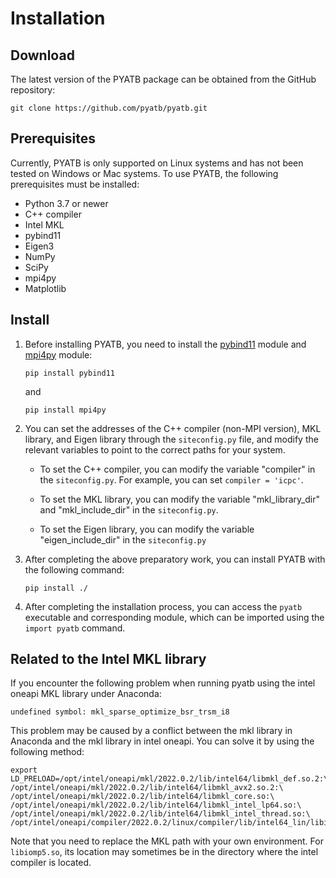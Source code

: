 # Installation

## Download

The latest version of the PYATB package can be obtained from the GitHub repository:

```shell
git clone https://github.com/pyatb/pyatb.git
```

## Prerequisites

Currently, PYATB is only supported on Linux systems and has not been tested on Windows or Mac systems. To use PYATB, the following prerequisites must be installed:

- Python 3.7 or newer
- C++ compiler
- Intel MKL 
- pybind11
- Eigen3
- NumPy
- SciPy
- mpi4py
- Matplotlib


## Install

1. Before installing PYATB, you need to install the [pybind11](https://pybind11.readthedocs.io/en/stable/index.html) module and [mpi4py](https://mpi4py.readthedocs.io/en/stable/mpi4py.html) module:

    ```shell
    pip install pybind11
    ```

    and

    ```shell
    pip install mpi4py
    ```


2. You can set the addresses of the C++ compiler (non-MPI version), MKL library, and Eigen library through the `siteconfig.py` file, and modify the relevant variables to point to the correct paths for your system. 

   - To set the C++ compiler, you can modify the variable "compiler" in the `siteconfig.py`. For example, you can set `compiler = 'icpc'`.

   - To set the MKL library, you can modify the variable "mkl_library_dir" and "mkl_include_dir" in the `siteconfig.py`.

   - To set the Eigen library, you can modify the variable "eigen_include_dir" in the `siteconfig.py`

3. After completing the above preparatory work, you can install PYATB with the following command:

    ```shell
    pip install ./
    ```

4. After completing the installation process, you can access the `pyatb` executable and corresponding module, which can be imported using the `import pyatb` command.

## Related to the Intel MKL library

If you encounter the following problem when running pyatb using the intel oneapi MKL library under Anaconda:

```shell
undefined symbol: mkl_sparse_optimize_bsr_trsm_i8
```

This problem may be caused by a conflict between the mkl library in Anaconda and the mkl library in intel oneapi. You can solve it by using the following method:

```shell
export LD_PRELOAD=/opt/intel/oneapi/mkl/2022.0.2/lib/intel64/libmkl_def.so.2:\
/opt/intel/oneapi/mkl/2022.0.2/lib/intel64/libmkl_avx2.so.2:\
/opt/intel/oneapi/mkl/2022.0.2/lib/intel64/libmkl_core.so:\
/opt/intel/oneapi/mkl/2022.0.2/lib/intel64/libmkl_intel_lp64.so:\
/opt/intel/oneapi/mkl/2022.0.2/lib/intel64/libmkl_intel_thread.so:\
/opt/intel/oneapi/compiler/2022.0.2/linux/compiler/lib/intel64_lin/libiomp5.so
```

Note that you need to replace the MKL path with your own environment. For `libiomp5.so`, its location may sometimes be in the directory where the intel compiler is located.